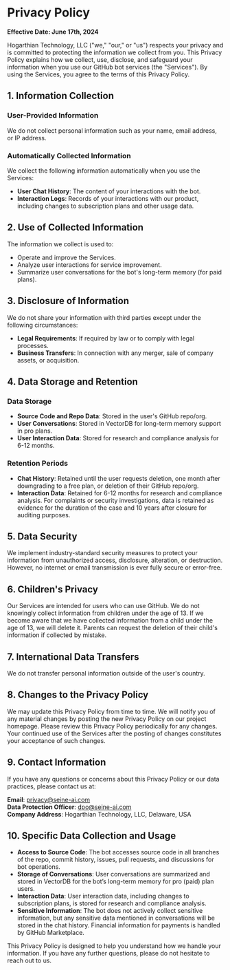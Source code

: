 # Privacy Policy

**Effective Date: June 17th, 2024**

Hogarthian Technology, LLC ("we," "our," or "us") respects your privacy and is committed to protecting the information we collect from you. This Privacy Policy explains how we collect, use, disclose, and safeguard your information when you use our GitHub bot services (the "Services"). By using the Services, you agree to the terms of this Privacy Policy.

## 1. Information Collection

### User-Provided Information
We do not collect personal information such as your name, email address, or IP address.

### Automatically Collected Information
We collect the following information automatically when you use the Services:
- **User Chat History**: The content of your interactions with the bot.
- **Interaction Logs**: Records of your interactions with our product, including changes to subscription plans and other usage data.

## 2. Use of Collected Information
The information we collect is used to:
- Operate and improve the Services.
- Analyze user interactions for service improvement.
- Summarize user conversations for the bot's long-term memory (for paid plans).

## 3. Disclosure of Information
We do not share your information with third parties except under the following circumstances:
- **Legal Requirements**: If required by law or to comply with legal processes.
- **Business Transfers**: In connection with any merger, sale of company assets, or acquisition.

## 4. Data Storage and Retention
### Data Storage
- **Source Code and Repo Data**: Stored in the user's GitHub repo/org.
- **User Conversations**: Stored in VectorDB for long-term memory support in pro plans. 
- **User Interaction Data**: Stored for research and compliance analysis for 6-12 months.

### Retention Periods
- **Chat History**: Retained until the user requests deletion, one month after downgrading to a free plan, or deletion of their GitHub repo/org.
- **Interaction Data**: Retained for 6-12 months for research and compliance analysis. For complaints or security investigations, data is retained as evidence for the duration of the case and 10 years after closure for auditing purposes.

## 5. Data Security
We implement industry-standard security measures to protect your information from unauthorized access, disclosure, alteration, or destruction. However, no internet or email transmission is ever fully secure or error-free.

## 6. Children's Privacy
Our Services are intended for users who can use GitHub. We do not knowingly collect information from children under the age of 13. If we become aware that we have collected information from a child under the age of 13, we will delete it. Parents can request the deletion of their child's information if collected by mistake.

## 7. International Data Transfers
We do not transfer personal information outside of the user's country.

## 8. Changes to the Privacy Policy
We may update this Privacy Policy from time to time. We will notify you of any material changes by posting the new Privacy Policy on our project homepage. Please review this Privacy Policy periodically for any changes. Your continued use of the Services after the posting of changes constitutes your acceptance of such changes.

## 9. Contact Information
If you have any questions or concerns about this Privacy Policy or our data practices, please contact us at:

**Email**: [privacy@seine-ai.com](mailto:privacy@seine-ai.com)  
**Data Protection Officer**: [dpo@seine-ai.com](mailto:dpo@seine-ai.com)  
**Company Address**: Hogarthian Technology, LLC, Delaware, USA

## 10. Specific Data Collection and Usage
- **Access to Source Code**: The bot accesses source code in all branches of the repo, commit history, issues, pull requests, and discussions for bot operations.
- **Storage of Conversations**: User conversations are summarized and stored in VectorDB for the bot’s long-term memory for pro (paid) plan users.
- **Interaction Data**: User interaction data, including changes to subscription plans, is stored for research and compliance analysis.
- **Sensitive Information**: The bot does not actively collect sensitive information, but any sensitive data mentioned in conversations will be stored in the chat history. Financial information for payments is handled by GitHub Marketplace.

This Privacy Policy is designed to help you understand how we handle your information. If you have any further questions, please do not hesitate to reach out to us.
